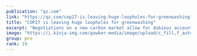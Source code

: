 ```yaml
---
publication: "qz.com"
link: "https://qz.com/cop27-is-leaving-huge-loopholes-for-greenwashing-1849800189"
title: "COP27 is leaving huge loopholes for greenwashing"
excerpt: "Negotiations on a new carbon market allow for dubious accounting and lack transparency"
image: "https://i.kinja-img.com/gawker-media/image/upload/c_fill,f_auto,fl_progressive,g_center,h_675,pg_1,q_80,w_1200/de7ef63384c2cffcf4cb76f573691291.jpg"
group: pro
rank: 19
---
```

